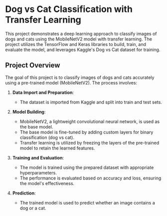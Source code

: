 # Dog vs Cat Classification with Transfer Learning

This project demonstrates a deep learning approach to classify images of dogs and cats using the MobileNetV2 model with transfer learning. The project utilizes the TensorFlow and Keras libraries to build, train, and evaluate the model, and leverages Kaggle's Dog vs Cat dataset for training.

## Project Overview

The goal of this project is to classify images of dogs and cats accurately using a pre-trained model (MobileNetV2). The process involves:

1. **Data Import and Preparation**: 
   - The dataset is imported from Kaggle and split into train and test sets.

2. **Model Building**:
   - MobileNetV2, a lightweight convolutional neural network, is used as the base model.
   - The base model is fine-tuned by adding custom layers for binary classification (dog vs cat).
   - Transfer learning is utilized by freezing the layers of the pre-trained model to retain the learned features.

3. **Training and Evaluation**:
   - The model is trained using the prepared dataset with appropriate hyperparameters.
   - The performance is evaluated based on accuracy and loss, ensuring the model's effectiveness.

4. **Prediction**:
   - The trained model is used to predict whether an image contains a dog or a cat.
